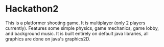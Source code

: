 Hackathon2
==========


This is a platformer shooting game. It is multiplayer (only 2 players currently). Features some simple physics,
 game mechanics, game lobby, and background music. It is built entirely on default java libraries, all graphics
 are done on java's graphics2D.
